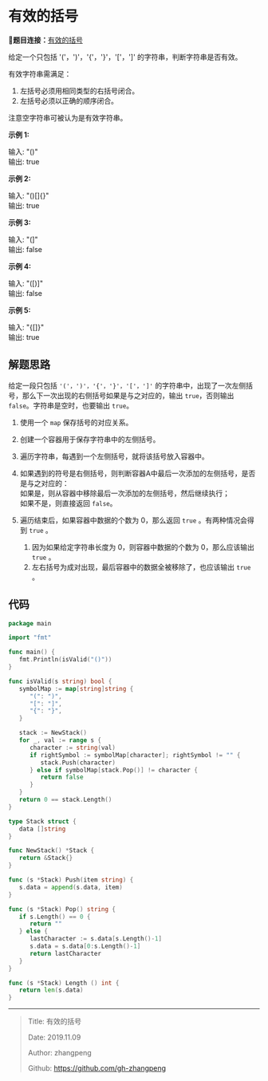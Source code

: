 # 有效的括号

**题目连接：**[有效的括号](https://leetcode-cn.com/problems/valid-parentheses/)

给定一个只包括 '('，')'，'{'，'}'，'['，']' 的字符串，判断字符串是否有效。

有效字符串需满足：  

1. 左括号必须用相同类型的右括号闭合。  
2. 左括号必须以正确的顺序闭合。

注意空字符串可被认为是有效字符串。

**示例 1:**

输入: "()"  
输出: true

**示例 2:**

输入: "()[]{}"  
输出: true

**示例 3:**

输入: "(]"  
输出: false

**示例 4:**

输入: "([)]"  
输出: false

**示例 5:**

输入: "{[]}"  
输出: true

## 解题思路

给定一段只包括 `'('，')'，'{'，'}'，'['，']'` 的字符串中，出现了一次左侧括号，那么下一次出现的右侧括号如果是与之对应的，输出 `true`，否则输出 `false`。字符串是空时，也要输出 `true`。

1. 使用一个 `map` 保存括号的对应关系。

2. 创建一个容器用于保存字符串中的左侧括号。

3. 遍历字符串，每遇到一个左侧括号，就将该括号放入容器中。

4. 如果遇到的符号是右侧括号，则判断容器A中最后一次添加的左侧括号，是否是与之对应的：  
   如果是，则从容器中移除最后一次添加的左侧括号，然后继续执行；  
   如果不是，则直接返回 `false`。

5. 遍历结束后，如果容器中数据的个数为 0，那么返回 `true` 。有两种情况会得到 `true` 。
   1. 因为如果给定字符串长度为 0，则容器中数据的个数为 0，那么应该输出 `true` 。
   2. 左右括号为成对出现，最后容器中的数据全被移除了，也应该输出 `true` 。

## 代码

```go
package main

import "fmt"

func main() {
   fmt.Println(isValid("()"))
}

func isValid(s string) bool {
   symbolMap := map[string]string {
      "(": ")",
      "[": "]",
      "{": "}",
   }

   stack := NewStack()
   for _, val := range s {
      character := string(val)
      if rightSymbol := symbolMap[character]; rightSymbol != "" {
         stack.Push(character)
      } else if symbolMap[stack.Pop()] != character {
         return false
      }
   }
   return 0 == stack.Length()
}

type Stack struct {
   data []string
}

func NewStack() *Stack {
   return &Stack{}
}

func (s *Stack) Push(item string) {
   s.data = append(s.data, item)
}

func (s *Stack) Pop() string {
   if s.Length() == 0 {
      return ""
   } else {
      lastCharacter := s.data[s.Length()-1]
      s.data = s.data[0:s.Length()-1]
      return lastCharacter
   }
}

func (s *Stack) Length () int {
   return len(s.data)
}
```

---

> Title: 有效的括号
>
> Date: 2019.11.09
>
> Author: zhangpeng
>
> Github: <https://github.com/gh-zhangpeng>

